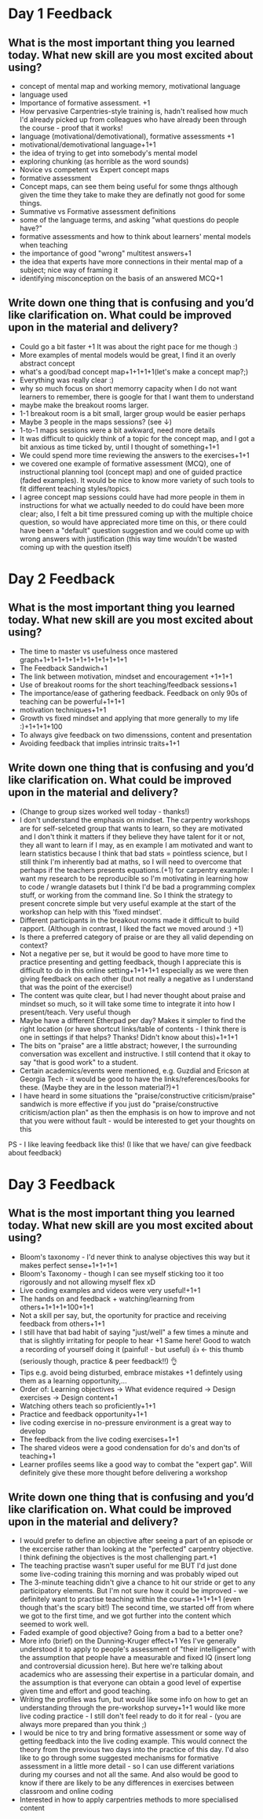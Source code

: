 # Day 1 Feedback
## What is the most important thing you learned today. What new skill are you most excited about using?
- concept of mental map and working memory, motivational language
- language used
- Importance of formative assessment. +1
- How pervasive Carpentries-style training is, hadn't realised how much I'd already picked up from colleagues who have already been through the course - proof that it works!
- language (motivational/demotivational), formative assessments +1
- motivational/demotivational language+1+1
-  the idea of trying to get into somebody's mental model
- exploring chunking (as horrible as the word sounds)
- Novice vs competent vs Expert concept maps
- formative assessment
- Concept maps, can see them being useful for some thngs although given the time they take to make they are definatly not good for some things.
- Summative vs Formative assessment definitions
- some of the language terms, and asking "what questions do people have?"
- formative assessments and how to think about learners' mental models when teaching
- the importance of good "wrong" multitest answers+1
- the idea that experts have more connections in their mental map of a subject; nice way of framing it
- identifying misconception on the basis of an answered MCQ+1
  
## Write down one thing that is confusing and you’d like clarification on. What could be improved upon in the material and delivery?
- Could go a bit faster +1 It was about the right pace for me though :)
- More examples of mental models would be great, I find it an overly abstract concept
- what's a good/bad concept map+1+1+1+1(let's make a concept map?;)
- Everything was really clear :)
- why so much focus on short memorry capacity when I do not want learners to remember, there is google for that  I want them to understand
- maybe make the breakout rooms larger.
- 1-1 breakout room is a bit small, larger group would be easier perhaps
- Maybe 3 people in the maps sessions? (see ↓)
- 1-to-1 maps sessions were a bit awkward, need more details
- It was difficult to quickly think of a topic for the concept map, and I got a bit anxious as time ticked by, until I thought of something+1+1
- We could spend more time reviewing the answers to the exercises+1+1
- we covered one example of formative assessment (MCQ), one of instructional planning tool (concept map) and one of guided practice (faded examples). It would be nice to know more variety of such tools to fit different teaching styles/topics.
- I agree concept map sessions could have had more people in them in instructions for what we actually needed to do could have been more clear; also, I felt a bit time pressured coming up with the multiple choice question, so would have appreciated more time on this, or there could have been a "default" question suggestion and we could come up with wrong answers with justification (this way time wouldn't be wasted coming up with the question itself)

# Day 2 Feedback
## What is the most important thing you learned today. What new skill are you most excited about using?
- The time to master vs usefulness once mastered graph+1+1+1+1+1+1+1+1+1+1+1+1
- The Feedback Sandwich+1
- The link between motivation, mindset and encouragement +1+1+1
- Use of breakout rooms for the short teaching/feedback sessions+1
- The importance/ease of gathering feedback. Feedback on only 90s of teaching can be powerful+1+1+1
- motivation techniques+1+1
- Growth vs fixed mindset and applying that more generally to my life :)+1+1+1+100
- To always  give feedback on two dimenssions, content and presentation
- Avoiding feedback that implies intrinsic traits+1+1

## Write down one thing that is confusing and you’d like clarification on. What could be improved upon in the material and delivery?
- (Change to group sizes worked well today - thanks!)
- I don't understand the emphasis on mindset. The carpentry workshops are for self-selceted group that wants to learn, so they are motivated and I don't think it matters if they believe they have talent for it or not, they all want to learn if I may, as en example I am motivated and want to learn statistics because I think that bad stats = pointless science, but I still think I'm inherently bad at maths, so I will need to overcome that perhaps if the teachers presents equations.(+1) for carpentry example: I want my research to be reproducible so I'm motivating in learning how to code / wrangle datasets but I think I'd be bad a programming complex stuff, or working from the command line. So I think the strategy to present concrete simple but very useful example at the start of the workshop can help with this 'fixed mindset'.
- Different participants in the breakout rooms made it difficult to build rapport. (Although in contrast, I liked the fact we moved around :) +1)
- Is there a preferred category of praise or are they all valid depending on context?
- Not a negative per se, but it would be good to have more time to practice presenting and getting feedback, though I appreciate this is difficult to do in this online setting+1+1+1+1 especially as we were then giving feedback on each other (but not really a negative as I understand that was the point of the exercise!)
- The content was quite clear, but I had never thought about praise and mindset so much, so it will take some time to integrate it into how I present/teach. Very useful though
- Maybe have a different Etherpad per day? Makes it simpler to find the right location (or have shortcut links/table of contents - I think there is one in settings if that helps? Thanks! Didn't know about this)+1+1+1
- The bits on "praise" are a little abstract; however, I the surrounding conversation was excellent and instructive. I still contend that it okay to say "that is good work" to a student.
- Certain academics/events were mentioned, e.g. Guzdial and Ericson at Georgia Tech - it would be good to have the links/references/books for these. (Maybe they are in the lesson material?)+1
- I have heard in some situations the "praise/constructive criticism/praise" sandwich is more effective if you just do "praise/constructive criticism/action plan" as then the emphasis is on how to improve and not that you were without fault - would be interested to get your thoughts on this

PS - I like leaving feedback like this! (I like that we have/ can give feedback about feedback)

# Day 3 Feedback
## What is the most important thing you learned today. What new skill are you most excited about using?
- Bloom's taxonomy - I'd never think to analyse objectives this way but it makes perfect sense+1+1+1+1
- Bloom's Taxonomy - though I can see myself sticking too it too rigorously and not allowing myself flex xD
- Live coding examples and videos were very useful!+1+1
- The hands on and feedback + watching/learning from others+1+1+1+100+1+1
- Not a skill per say, but, the oportunity for practice and receiving feedback from others+1+1
- I still have that bad habit of saying "just/well" a few times a minute and that is slightly irritating for people to hear +1 Same here! Good to watch a recording of yourself doing it (painful! - but useful)
 👍 <- this thumb (seriously though, practice & peer feedback!!) 👌
- Tips e.g. avoid being disturbed, embrace mistakes +1 defintely using them as a learning opportunity,...
- Order of: Learning objectives -> What evidence required -> Design exercises -> Design content+1
- Watching others teach so proficiently+1+1
- Practice and feedback opportunity+1+1
- live coding exercise in no-pressure environment is a great way to develop
- The feedback from the live coding exercises+1+1
- The shared videos were a good condensation for do's and don'ts of teaching+1
- Learner profiles seems like a good way to combat the "expert gap". Will definitely give these more thought before delivering a workshop
  
## Write down one thing that is confusing and you’d like clarification on. What could be improved upon in the material and delivery?
- I would prefer to define an objective after seeing a part of an episode or the excercise rather than looking at the "perfected" carpentry objective. I think defining the objectives is the most challenging part.+1
- The teaching practise wasn't super useful for me BUT I'd just done some live-coding training this morning and was probably wiped out
- The 3-minute teaching didn't give a chance to hit our stride or get to any participatory elements. But I'm not sure how it could be improved - we definitely want to practise teaching within the course+1+1+1+1 (even though that's the scary bit!) The second time, we started off from where we got to the first time, and we got further into the content which seemed to work well.
- Faded example of good objective? Going from a bad to a better one?
- More info (brief) on the Dunning-Kruger effect+1 Yes I've generally understood it to apply to people's assessment of "their intelligence" with the assumption that people have a measurable and fixed IQ (insert long and controversial dicussion here). But here we're talking about academics who are assessing their expertise in a particular domain, and the assumption is that everyone can obtain a good level of expertise given time and effort and good teaching.
- Writing the profiles was fun, but would like some info on how to get an understanding through the pre-workshop survey+1+1
 would like more live coding practice - I still don't feel ready to do it for real - (you are always more prepared than you think ;)
 - I would be nice to try and bring formative assessment or some way of getting feedback into the live coding example. This would connect the theory from the previous two days into the practice of this day. I'd also like to go through some suggested mechanisms for formative assessment in a little more detail - so I can use different variations during my courses and not all the same. And also would be good to know if there are likely to be any differences in exercises between classroom and online coding
- Interested in how to apply carpentries methods to more specialised content
